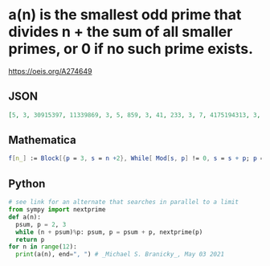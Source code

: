 # a\(n\) is the smallest odd prime that divides n \+ the sum of all smaller primes, or 0 if no such prime exists\.
https://oeis.org/A274649
## JSON
```JSON
[5, 3, 30915397, 11339869, 3, 5, 859, 3, 41, 233, 3, 7, 4175194313, 3, 307, 5, 3, 1459, 7, 3, 5, 9907, 3, 647, 13, 3, 31, 11, 3, 193, 5, 3, 7, 2939, 3, 5, 3167, 3, 11, 7, 3, 1321, 86629, 3, 17, 5, 3]
```
## Mathematica
```Mathematica
f[n_] := Block[{p = 3, s = n +2}, While[ Mod[s, p] != 0, s = s + p; p = NextPrime@ p]; p]; Array[f, 47, 0] (* _Robert G. Wilson v_, Nov 12 2016 *)
```
## Python
```Python
# see link for an alternate that searches in parallel to a limit
from sympy import nextprime
def a(n):
  psum, p = 2, 3
  while (n + psum)%p: psum, p = psum + p, nextprime(p)
  return p
for n in range(12):
  print(a(n), end=", ") # _Michael S. Branicky_, May 03 2021
```
